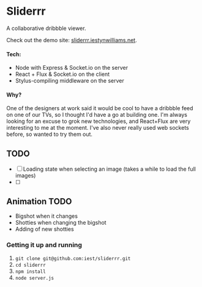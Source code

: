 # Sliderrr

A collaborative dribbble viewer.

Check out the demo site: [sliderrr.iestynwilliams.net](http://sliderrr.iestynwilliams.net).

#### Tech:

- Node with Express & Socket.io on the server
- React + Flux & Socket.io on the client
- Stylus-compiling middleware on the server

#### Why?

One of the designers at work said it would be cool to have a dribbble feed on one of our TVs, so I thought I'd have a go at building one.
I'm always looking for an excuse to grok new technologies, and React+Flux are very interesting to me at the moment. I've also never really used web sockets before, so wanted to try them out.

## TODO
- [ ] Loading state when selecting an image (takes a while to load the full images)
- [ ]

## Animation TODO

- Bigshot when it changes
- Shotties when changing the bigshot
- Adding of new shotties

### Getting it up and running

1. `git clone git@github.com:iest/sliderrr.git`
2. `cd sliderrr`
3. `npm install`
4. `node server.js`
